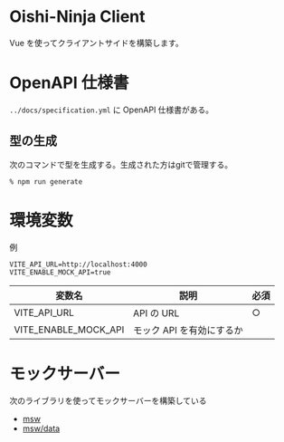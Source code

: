 # Oishi-Ninja Client

Vue を使ってクライアントサイドを構築します。

# OpenAPI 仕様書

`../docs/specification.yml` に OpenAPI 仕様書がある。

## 型の生成

次のコマンドで型を生成する。生成された方はgitで管理する。

```
% npm run generate
```

# 環境変数

例

```
VITE_API_URL=http://localhost:4000
VITE_ENABLE_MOCK_API=true
```

| 変数名 | 説明 | 必須 |
| --- | --- | --- |
| VITE_API_URL | API の URL | ○ |
| VITE_ENABLE_MOCK_API | モック API を有効にするか |  |

# モックサーバー

次のライブラリを使ってモックサーバーを構築している

- [msw](https://mswjs.io/)
- [msw/data](https://github.com/mswjs/data)
